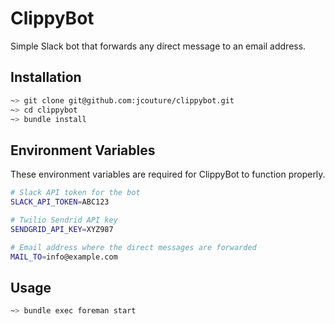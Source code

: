 # ClippyBot

Simple Slack bot that forwards any direct message to an email address.

## Installation

```bash
~> git clone git@github.com:jcouture/clippybot.git
~> cd clippybot
~> bundle install
```

## Environment Variables

These environment variables are required for ClippyBot to function properly.

```bash
# Slack API token for the bot
SLACK_API_TOKEN=ABC123

# Twilio Sendrid API key
SENDGRID_API_KEY=XYZ987

# Email address where the direct messages are forwarded
MAIL_TO=info@example.com
```

## Usage

```bash
~> bundle exec foreman start
```
